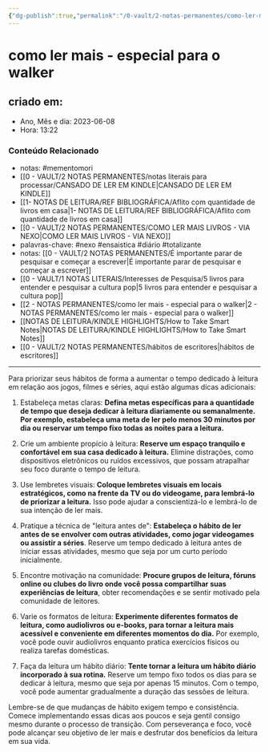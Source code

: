 ```yaml
---
{"dg-publish":true,"permalink":"/0-vault/2-notas-permanentes/como-ler-mais-especial-para-o-walker-2/","tags":["permanente","mementomori","nexo","ensaistica","diário","totalizante"],"dgHomeLink":true,"dgShowLocalGraph":true,"dgShowFileTree":true,"dgEnableSearch":true,"noteIcon":""}
---
```


# como ler mais - especial para o walker

## criado em: 
-  Ano, Mês e dia: 2023-06-08
- Hora: 13:22

### Conteúdo Relacionado
- notas: #mementomori 
- [[0 - VAULT/2 NOTAS PERMANENTES/notas literais para processar/CANSADO DE LER EM KINDLE\|CANSADO DE LER EM KINDLE]]
- [[1- NOTAS DE LEITURA/REF BIBLIOGRÁFICA/Aflito com quantidade de livros em casa\|1- NOTAS DE LEITURA/REF BIBLIOGRÁFICA/Aflito com quantidade de livros em casa]]
- [[0 - VAULT/2 NOTAS PERMANENTES/COMO LER MAIS LIVROS - VIA NEXO\|COMO LER MAIS LIVROS - VIA NEXO]]
- palavras-chave: #nexo #ensaistica #diário #totalizante 
- notas: [[0 - VAULT/2 NOTAS PERMANENTES/É importante parar de pesquisar e começar a escrever\|É importante parar de pesquisar e começar a escrever]]
- [[0 - VAULT/1 NOTAS LITERAIS/Interesses de Pesquisa/5 livros para entender e pesquisar a cultura pop\|5 livros para entender e pesquisar a cultura pop]]
- [[2 - NOTAS PERMANENTES/como ler mais - especial para o walker\|2 - NOTAS PERMANENTES/como ler mais - especial para o walker]]
- [[NOTAS DE LEITURA/KINDLE HIGHLIGHTS/How to Take Smart Notes\|NOTAS DE LEITURA/KINDLE HIGHLIGHTS/How to Take Smart Notes]]
- [[0 - VAULT/2 NOTAS PERMANENTES/hábitos de escritores\|hábitos de escritores]]

---

Para priorizar seus hábitos de forma a aumentar o tempo dedicado à leitura em relação aos jogos, filmes e séries, aqui estão algumas dicas adicionais:

1. Estabeleça metas claras: **Defina metas específicas para a quantidade de tempo que deseja dedicar à leitura diariamente ou semanalmente. Por exemplo, estabeleça uma meta de ler pelo menos 30 minutos por dia ou reservar um tempo fixo todas as noites para a leitura.**

2. Crie um ambiente propício à leitura: **Reserve um espaço tranquilo e confortável em sua casa dedicado à leitura.** Elimine distrações, como dispositivos eletrônicos ou ruídos excessivos, que possam atrapalhar seu foco durante o tempo de leitura.

3. Use lembretes visuais: **Coloque lembretes visuais em locais estratégicos, como na frente da TV ou do videogame, para lembrá-lo de priorizar a leitura.** Isso pode ajudar a conscientizá-lo e lembrá-lo de sua intenção de ler mais.

4. Pratique a técnica de "leitura antes de": **Estabeleça o hábito de ler antes de se envolver com outras atividades, como jogar videogames ou assistir a séries**. Reserve um tempo dedicado à leitura antes de iniciar essas atividades, mesmo que seja por um curto período inicialmente.

5. Encontre motivação na comunidade: **Procure grupos de leitura, fóruns online ou clubes do livro onde você possa compartilhar suas experiências de leitura**, obter recomendações e se sentir motivado pela comunidade de leitores.

6. Varie os formatos de leitura: **Experimente diferentes formatos de leitura, como audiolivros ou e-books, para tornar a leitura mais acessível e conveniente em diferentes momentos do dia.** Por exemplo, você pode ouvir audiolivros enquanto pratica exercícios físicos ou realiza tarefas domésticas.

7. Faça da leitura um hábito diário: **Tente tornar a leitura um hábito diário incorporado à sua rotina.** Reserve um tempo fixo todos os dias para se dedicar à leitura, mesmo que seja por apenas 15 minutos. Com o tempo, você pode aumentar gradualmente a duração das sessões de leitura.

Lembre-se de que mudanças de hábito exigem tempo e consistência. Comece implementando essas dicas aos poucos e seja gentil consigo mesmo durante o processo de transição. Com perseverança e foco, você pode alcançar seu objetivo de ler mais e desfrutar dos benefícios da leitura em sua vida.